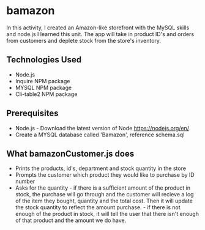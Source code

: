 # bamazon

In this activity, I created an Amazon-like storefront with the MySQL skills and node.js I learned this unit. The app will take in product ID's and orders from customers and deplete stock from the store's inventory. 

## Technologies Used
- Node.js
- Inquire NPM package
- MYSQL NPM package
- Cli-table2 NPM package

## Prerequisites 
- Node.js - Download the latest version of Node https://nodejs.org/en/
- Create a MYSQL database called 'Bamazon', reference schema.sql

## What bamazonCustomer.js does
- Prints the products, id's, department and stock quantity in the store
- Prompts the customer which product they would like to purchase by ID number
- Asks for the quantity 
        - if there is a sufficient amount of the product in stock, the purchase will go through and the customer will recieve a log of the item they bought, quantity and the total cost. Then it will update the stock quantity to reflect the amount purchase.
        - if there is not enough of the product in stock, it will tell the user that there isn't enough of that product and the amount we do have.





